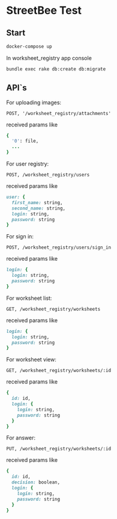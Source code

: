 # StreetBee Test
## Start

```sh
docker-compose up
```
In worksheet_registry app console
```sh
bundle exec rake db:create db:migrate
```
## API`s
For uploading images:
```
POST, '/worksheet_registry/attachments'
```
received params like
```ruby
{
  '0': file,
  ...
}
```
For user registry:
```
POST, /worksheet_registry/users
```
received params like
```ruby
user: {
  first_name: string,
  second_name: string,
  login: string,
  password: string
}
```
For sign in:
```
POST, /worksheet_registry/users/sign_in
```
received params like
```ruby
login: {
  login: string,
  password: string
}
```
For worksheet list:
```
GET, /worksheet_registry/worksheets
```
received params like
```ruby
login: {
  login: string,
  password: string
}
```
For worksheet view:
```
GET, /worksheet_registry/worksheets/:id
```
received params like
```ruby
{
  id: id,
  login: {
    login: string,
    password: string
  }
}
```
For answer:
```
PUT, /worksheet_registry/worksheets/:id
```
received params like
```ruby
{
  id: id,
  decision: boolean,
  login: {
    login: string,
    password: string
  }
}
```
